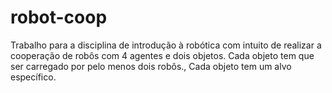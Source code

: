 # robot-coop
Trabalho para a disciplina de introdução à robótica com intuito de realizar a cooperação de robôs com 4 agentes e dois objetos. Cada objeto tem que ser carregado por pelo menos dois robôs.,  Cada objeto tem um alvo específico.
